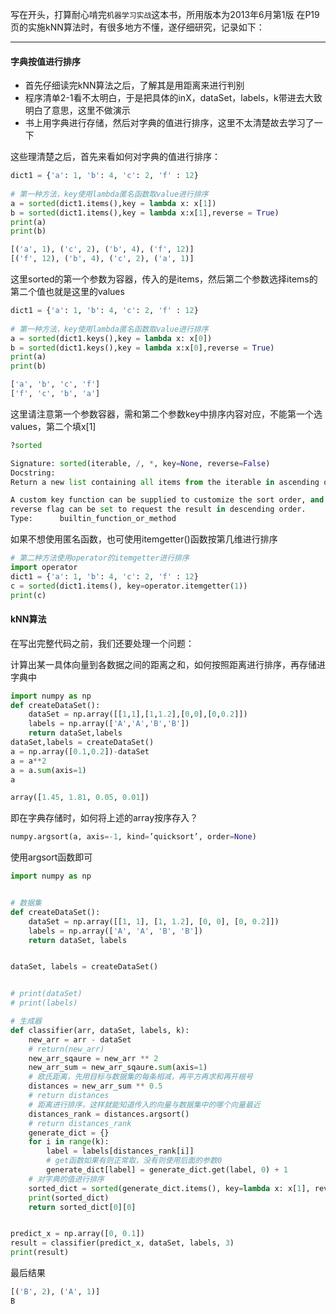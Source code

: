 写在开头，打算耐心啃完`机器学习实战`这本书，所用版本为2013年6月第1版
在P19页的实施kNN算法时，有很多地方不懂，遂仔细研究，记录如下：
***
#### 字典按值进行排序
- 首先仔细读完kNN算法之后，了解其是用距离来进行判别
- 程序清单2-1看不太明白，于是把具体的inX，dataSet，labels，k带进去大致明白了意思，这里不做演示
- 书上用字典进行存储，然后对字典的值进行排序，这里不太清楚故去学习了一下

这些理清楚之后，首先来看如何对字典的值进行排序：
```python
dict1 = {'a': 1, 'b': 4, 'c': 2, 'f' : 12}
 
# 第一种方法，key使用lambda匿名函数取value进行排序
a = sorted(dict1.items(),key = lambda x: x[1])
b = sorted(dict1.items(),key = lambda x:x[1],reverse = True)
print(a)
print(b)

[('a', 1), ('c', 2), ('b', 4), ('f', 12)]
[('f', 12), ('b', 4), ('c', 2), ('a', 1)]
```
这里sorted的第一个参数为容器，传入的是items，然后第二个参数选择items的第二个值也就是这里的values

```python
dict1 = {'a': 1, 'b': 4, 'c': 2, 'f' : 12}
 
# 第一种方法，key使用lambda匿名函数取value进行排序
a = sorted(dict1.keys(),key = lambda x: x[0])
b = sorted(dict1.keys(),key = lambda x:x[0],reverse = True)
print(a)
print(b)

['a', 'b', 'c', 'f']
['f', 'c', 'b', 'a']
```

这里请注意第一个参数容器，需和第二个参数key中排序内容对应，不能第一个选values，第二个填x[1]

```python
?sorted

Signature: sorted(iterable, /, *, key=None, reverse=False)
Docstring:
Return a new list containing all items from the iterable in ascending order.

A custom key function can be supplied to customize the sort order, and the
reverse flag can be set to request the result in descending order.
Type:      builtin_function_or_method
```

如果不想使用匿名函数，也可使用itemgetter()函数按第几维进行排序

```python
# 第二种方法使用operator的itemgetter进行排序
import operator
dict1 = {'a': 1, 'b': 4, 'c': 2, 'f' : 12}
c = sorted(dict1.items(), key=operator.itemgetter(1))
print(c)
```
#### kNN算法

在写出完整代码之前，我们还要处理一个问题：

计算出某一具体向量到各数据之间的距离之和，如何按照距离进行排序，再存储进字典中

```python
import numpy as np
def createDataSet():
    dataSet = np.array([[1,1],[1,1.2],[0,0],[0,0.2]])
    labels = np.array(['A','A','B','B'])
    return dataSet,labels
dataSet,labels = createDataSet()
a = np.array([0.1,0.2])-dataSet
a = a**2
a = a.sum(axis=1)
a

array([1.45, 1.81, 0.05, 0.01])
```

即在字典存储时，如何将上述的array按序存入？

```python
numpy.argsort(a, axis=-1, kind=’quicksort’, order=None)
```

使用argsort函数即可

```python
import numpy as np


# 数据集
def createDataSet():
    dataSet = np.array([[1, 1], [1, 1.2], [0, 0], [0, 0.2]])
    labels = np.array(['A', 'A', 'B', 'B'])
    return dataSet, labels


dataSet, labels = createDataSet()


# print(dataSet)
# print(labels)

# 生成器
def classifier(arr, dataSet, labels, k):
    new_arr = arr - dataSet
    # return(new_arr)
    new_arr_sqaure = new_arr ** 2
    new_arr_sum = new_arr_sqaure.sum(axis=1)
    # 欧氏距离，先用目标与数据集的每条相减，再平方再求和再开根号
    distances = new_arr_sum ** 0.5
    # return distances
    # 距离进行排序，这样就能知道传入的向量与数据集中的哪个向量最近
    distances_rank = distances.argsort()
    # return distances_rank
    generate_dict = {}
    for i in range(k):
        label = labels[distances_rank[i]]
        # get函数如果有则正常取，没有则使用后面的参数0
        generate_dict[label] = generate_dict.get(label, 0) + 1
    # 对字典的值进行排序
    sorted_dict = sorted(generate_dict.items(), key=lambda x: x[1], reverse=True)
    print(sorted_dict)
    return sorted_dict[0][0]


predict_x = np.array([0, 0.1])
result = classifier(predict_x, dataSet, labels, 3)
print(result)
```

最后结果

```python
[('B', 2), ('A', 1)]
B
```

